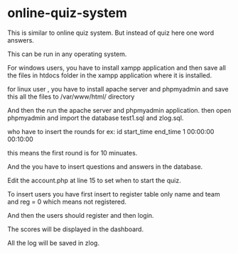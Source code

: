 # online-quiz-system

This is similar to online quiz system.
But instead of quiz here one word answers.

This can be run in any operating system.

For windows users, you have to install xampp application
and then save all the files in htdocs folder in the xampp application where it is installed.

for linux user , you have to install apache server and phpmyadmin
and save this all the files to /var/www/html/ directory

And then the run the apache server and phpmyadmin application.
then open phpmyadmin and import the database test1.sql and zlog.sql.

who have to insert the rounds for ex: 
id  start_time end_time
1    00:00:00   00:10:00

this means the first round is for 10 minuates.

And the you have to insert questions and answers in the database.

Edit the account.php at line 15 to set when to start the quiz.

To insert users you have first insert to register table only name and team and reg = 0 which means not registered.

And then the users should register and then login.

The scores will be displayed in the dashboard.

All the log will be saved in zlog.
